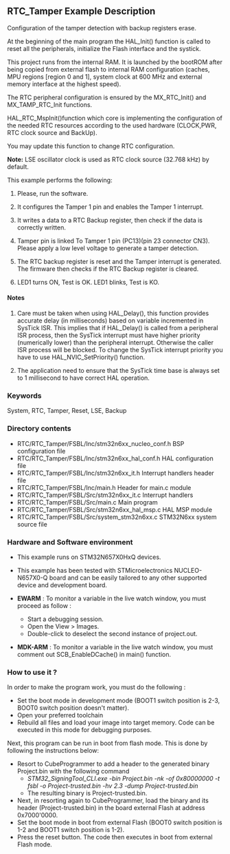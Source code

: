 ## <b>RTC_Tamper Example Description</b>

Configuration of the tamper detection with backup registers erase.

At the beginning of the main program the HAL_Init() function is called to reset
all the peripherals, initialize the Flash interface and the systick.

This project runs from the internal RAM. It is launched by the bootROM after being copied from external flash to internal RAM
configuration (caches, MPU regions [region 0 and 1], system clock at 600 MHz and external memory interface at the highest speed).

The RTC peripheral configuration is ensured by the MX_RTC_Init() and MX_TAMP_RTC_Init functions.

HAL_RTC_MspInit()function which core is implementing the configuration of the needed RTC resources
according to the used hardware (CLOCK,PWR, RTC clock source and BackUp). 

You may update this function to change RTC configuration.

**Note:** LSE oscillator clock is used as RTC clock source (32.768 kHz) by default.

This example performs the following:

1. Please, run the software.

2. It configures the Tamper 1 pin  and enables the Tamper 1 interrupt.

3. It writes a data to a RTC Backup register, then check if the data is correctly written.

4. Tamper pin is linked To Tamper 1 pin (PC13)(pin 23 connector CN3). 
   Please apply a low level voltage to generate a tamper detection.

5. The RTC backup register is reset and the Tamper interrupt is generated.
   The firmware then checks if the RTC Backup register is cleared.
   
6. LED1 turns ON, Test is OK.
   LED1 blinks, Test is KO.

#### <b>Notes</b>

 1. Care must be taken when using HAL_Delay(), this function provides accurate delay (in milliseconds)
    based on variable incremented in SysTick ISR. This implies that if HAL_Delay() is called from
    a peripheral ISR process, then the SysTick interrupt must have higher priority (numerically lower)
    than the peripheral interrupt. Otherwise the caller ISR process will be blocked.
    To change the SysTick interrupt priority you have to use HAL_NVIC_SetPriority() function.

 2. The application need to ensure that the SysTick time base is always set to 1 millisecond
    to have correct HAL operation.

### <b>Keywords</b>

System, RTC, Tamper, Reset, LSE, Backup

### <b>Directory contents</b>

  - RTC/RTC_Tamper/FSBL/Inc/stm32n6xx_nucleo_conf.h    BSP configuration file
  - RTC/RTC_Tamper/FSBL/Inc/stm32n6xx_hal_conf.h       HAL configuration file
  - RTC/RTC_Tamper/FSBL/Inc/stm32n6xx_it.h             Interrupt handlers header file
  - RTC/RTC_Tamper/FSBL/Inc/main.h                     Header for main.c module
  - RTC/RTC_Tamper/FSBL/Src/stm32n6xx_it.c             Interrupt handlers
  - RTC/RTC_Tamper/FSBL/Src/main.c                     Main program
  - RTC/RTC_Tamper/FSBL/Src/stm32n6xx_hal_msp.c        HAL MSP module
  - RTC/RTC_Tamper/FSBL/Src/system_stm32n6xx.c         STM32N6xx system source file


### <b>Hardware and Software environment</b>

  - This example runs on STM32N657X0HxQ devices.
  - This example has been tested with STMicroelectronics NUCLEO-N657X0-Q
    board and can be easily tailored to any other supported device
    and development board.

  - **EWARM** : To monitor a variable in the live watch window, you must proceed as follow :
    - Start a debugging session.
    - Open the View > Images.
    - Double-click to deselect the second instance of project.out.

  - **MDK-ARM** : To monitor a variable in the live watch window, you must comment out SCB_EnableDCache() in main() function.

### <b>How to use it ?</b>

In order to make the program work, you must do the following :

 - Set the boot mode in development mode (BOOT1 switch position is 2-3, BOOT0 switch position doesn't matter).
 - Open your preferred toolchain
 - Rebuild all files and load your image into target memory. Code can be executed in this mode for debugging purposes.

 Next, this program can be run in boot from flash mode. This is done by following the instructions below:

 - Resort to CubeProgrammer to add a header to the generated binary Project.bin with the following command
      - *STM32_SigningTool_CLI.exe -bin Project.bin -nk -of 0x80000000 -t fsbl -o Project-trusted.bin -hv 2.3 -dump Project-trusted.bin*
   - The resulting binary is Project-trusted.bin.
 - Next, in resorting again to CubeProgrammer, load the binary and its header (Project-trusted.bin) in the board external Flash at address 0x7000'0000.
 - Set the boot mode in boot from external Flash (BOOT0 switch position is 1-2 and BOOT1 switch position is 1-2).
 - Press the reset button. The code then executes in boot from external Flash mode.
